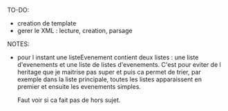 TO-DO:

- creation de template
- gerer le XML : lecture, creation, parsage

NOTES:

- pour l instant une listeEvenement contient deux listes :
  une liste d'evenements et une liste de listes d'evenements.
  C'est pour eviter de l heritage que je maitrise pas super et puis ca permet de trier, par exemple dans la liste principale, toutes les listes apparaissent en premier et ensuite les evenements simples.
  
  Faut voir si ca fait pas de hors sujet.
